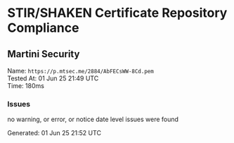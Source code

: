 # STIR/SHAKEN Certificate Repository Compliance

## Martini Security

Name: `https://p.mtsec.me/2884/AbFECsWW-8Cd.pem`\
Tested At: 01 Jun 25 21:49 UTC\
Time: 180ms

### Issues

no warning, or error, or notice date level issues were found

Generated: 01 Jun 25 21:52 UTC